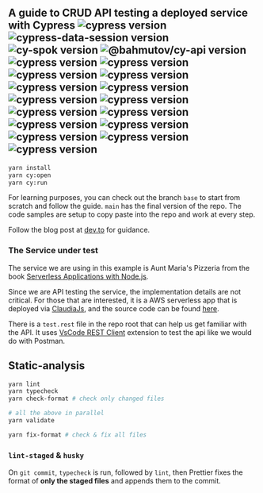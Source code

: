 ## A guide to CRUD API testing a deployed service with Cypress ![cypress version](https://img.shields.io/badge/cypress-11.0.-brightgreen) ![cypress-data-session version](https://img.shields.io/badge/cypress--data--session-2.2.1-brightgreen) ![cy-spok version](https://img.shields.io/badge/cy--spok-1.5.2-brightgreen) ![@bahmutov/cy-api version](https://img.shields.io/badge/@bahmutov/cy--api-2.2.1-brightgreen) ![cypress version](https://img.shields.io/badge/cypress-11.0.-brightgreen) ![cypress version](https://img.shields.io/badge/cypress-11.0.-brightgreen) ![cypress version](https://img.shields.io/badge/cypress-11.0.-brightgreen) ![cypress version](https://img.shields.io/badge/cypress-11.0.-brightgreen) ![cypress version](https://img.shields.io/badge/cypress-11.0.-brightgreen) ![cypress version](https://img.shields.io/badge/cypress-11.0.-brightgreen) ![cypress version](https://img.shields.io/badge/cypress-11.0.-brightgreen) ![cypress version](https://img.shields.io/badge/cypress-11.0.-brightgreen) ![cypress version](https://img.shields.io/badge/cypress-11.0.-brightgreen) ![cypress version](https://img.shields.io/badge/cypress-11.0.-brightgreen) ![cypress version](https://img.shields.io/badge/cypress-11.0.-brightgreen) ![cypress version](https://img.shields.io/badge/cypress-11.0.-brightgreen) ![cypress version](https://img.shields.io/badge/cypress-11.0.-brightgreen) ![cypress version](https://img.shields.io/badge/cypress-11.0.-brightgreen) ![cypress version](https://img.shields.io/badge/cypress-11.0.-brightgreen)

```bash
yarn install
yarn cy:open
yarn cy:run
```

For learning purposes, you can check out the branch `base` to start from scratch and follow the guide. `main` has the final version of the repo. The code samples are setup to copy paste into the repo and work at every step.

Follow the blog post at [dev.to](https://dev.to/muratkeremozcan/crud-api-testing-a-deployed-service-with-cypress-using-cy-api-spok-cypress-data-session-cypress-each-4mlg) for guidance.

### The Service under test

The service we are using in this example is Aunt Maria's Pizzeria from the book [Serverless Applications with Node.js](https://www.manning.com/books/serverless-applications-with-node-js).

Since we are API testing the service, the implementation details are not critical. For those that are interested, it is a AWS serverless app that is deployed via [ClaudiaJs](https://claudiajs.com/), and the source code can be found [here](https://github.com/muratkeremozcan/books/tree/master/aws/claudiajs/pizza-api).

There is a `test.rest` file in the repo root that can help us get familiar with the API. It uses [VsCode REST Client](https://marketplace.visualstudio.com/items?itemName=humao.rest-client) extension to test the api like we would do with Postman.

## Static-analysis

```bash
yarn lint
yarn typecheck
yarn check-format # check only changed files

# all the above in parallel
yarn validate

yarn fix-format # check & fix all files
```

### `lint-staged` & `husky`

On `git commit`, `typecheck` is run, followed by `lint`, then Prettier fixes the format of **only the staged files** and appends them to the commit.
